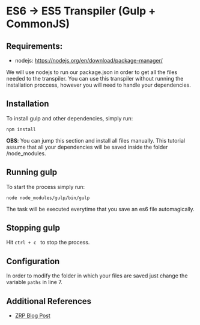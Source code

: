 # ES6 -> ES5 Transpiler (Gulp + CommonJS)

## Requirements:
  - nodejs: https://nodejs.org/en/download/package-manager/

We will use nodejs to run our package.json in order to get all the files needed to the transpiler.
You can use this transpiler without running the installation proccess, however you will need to handle your dependencies.

## Installation

To install gulp and other dependencies, simply run:

```npm install```

**OBS**: You can jump this section and install all files manually. This tutorial assume that all your dependencies will be saved inside the folder /node_modules.

## Running gulp

To start the process simply run:

``` node node_modules/gulp/bin/gulp ```

The task will be executed everytime that you save an es6 file automagically.

## Stopping gulp

Hit ```ctrl + c ``` to stop the process.

## Configuration

In order to modify the folder in which your files are saved just change the variable ```paths``` in line 7.

## Additional References

- [ZRP Blog Post]("http://labs.zrp.com.br/2016/03/28/transpilando-ecma-6-para-ecma-5/")
